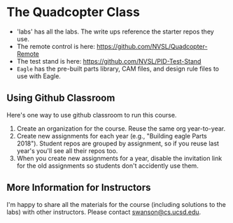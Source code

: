 # The Quadcopter Class

* 'labs' has all the labs.  The write ups reference the starter repos they use.
* The remote control is here: https://github.com/NVSL/Quadcopter-Remote
* The test stand is here: https://github.com/NVSL/PID-Test-Stand
* `Eagle` has the pre-built parts library, CAM files, and design rule files to use with Eagle.

## Using Github Classroom

Here's one way to use github classroom to run this course.

1.  Create an organization for the course.  Reuse the same org year-to-year.
2.  Create new assignments for each year (e.g., "Building eagle Parts 2018").  Student repos are grouped by assignment, so if you reuse last year's you'll see all their repos too.
3.  When you create new assignments for a year, disable the invitation link for the old assignments so students don't accidently use them.

## More Information for Instructors

I'm happy to share all the materials for the course (including
solutions to the labs) with other instructors.  Please contact swanson@cs.ucsd.edu.
